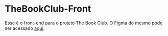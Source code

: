 # TheBookClub-Front

Esse é o front-end para o projeto The Book Club. O Figma do mesmo pode ser acessado [aqui](https://www.figma.com/design/RD2i1gUXdTPEum99iy2Bku/Vers%C3%A3o-atualizada-%7C-Projeto-Biblioteca-online).

